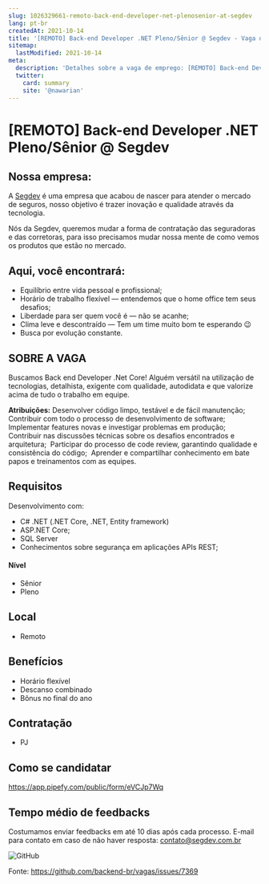 ```yaml
---
slug: 1026329661-remoto-back-end-developer-net-plenosenior-at-segdev
lang: pt-br
createdAt: 2021-10-14
title: '[REMOTO] Back-end Developer .NET Pleno/Sênior @ Segdev - Vaga de Emprego'
sitemap:
  lastModified: 2021-10-14
meta:
  description: 'Detalhes sobre a vaga de emprego: [REMOTO] Back-end Developer .NET Pleno/Sênior @ Segdev'
  twitter:
    card: summary
    site: '@nawarian'
---
```


# [REMOTO] Back-end Developer .NET Pleno/Sênior @ Segdev

## Nossa empresa:

A [Segdev](www.segdev.com.br) é uma empresa que acabou de nascer para atender o mercado de seguros, nosso objetivo é trazer inovação e qualidade através da tecnologia.

Nós da Segdev, queremos mudar a forma de contratação das seguradoras e das corretoras, para isso precisamos mudar nossa mente de como vemos os produtos que estão no mercado.

## Aqui, você encontrará:

* Equilíbrio entre vida pessoal e profissional;
* Horário de trabalho flexível — entendemos que o home office tem seus desafios;
* Liberdade para ser quem você é — não se acanhe;
* Clima leve e descontraído — Tem um time muito bom te esperando 😉
* Busca por evolução constante.

## SOBRE A VAGA
Buscamos Back end Developer .Net Core! Alguém versátil na utilização de tecnologias, detalhista, exigente com qualidade, autodidata e que valorize acima de tudo o trabalho em equipe.


**Atribuições:**
Desenvolver código limpo, testável e de fácil manutenção;  Contribuir com todo o processo de desenvolvimento de software;  Implementar features novas e investigar problemas em produção;  Contribuir nas discussões técnicas sobre os desafios encontrados e arquitetura;  Participar do processo de code review, garantindo qualidade e consistência do código;  Aprender e compartilhar conhecimento em bate papos e treinamentos com as equipes.

## Requisitos

Desenvolvimento com:
* C# .NET (.NET Core, .NET, Entity framework)
* ASP.NET Core;
* SQL Server
* Conhecimentos sobre segurança em aplicações APIs REST;

#### Nível
- Sênior
- Pleno

## Local

- Remoto 

## Benefícios

- Horário flexível
- Descanso combinado
- Bônus no final do ano

## Contratação

- PJ 

## Como se candidatar

https://app.pipefy.com/public/form/eVCJp7Wq

## Tempo médio de feedbacks

Costumamos enviar feedbacks em até 10 dias após cada processo.
E-mail para contato em caso de não haver resposta: contato@segdev.com.br


![GitHub](https://user-images.githubusercontent.com/2576587/134894667-707de8f7-fc52-46ac-90d8-3d651bfe9e71.png)



Fonte: https://github.com/backend-br/vagas/issues/7369